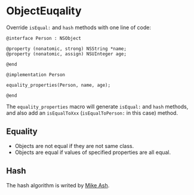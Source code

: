 # ObjectEuqality

Override `isEqual:` and `hash` methods with one line of code:

```objc
@interface Person : NSObject

@property (nonatomic, strong) NSString *name;
@property (nonatomic, assign) NSUInteger age;

@end

@implementation Person

equality_properties(Person, name, age);

@end

```

The `equality_properties` macro will generate `isEqual:` and `hash` methods, and also add an `isEqualToXxx` (`isEqualToPerson:` in this case) method.

## Equality

* Objects are not equal if they are not same class.
* Objects are equal if values of specified properties are all equal.

## Hash

The hash algorithm is writed by [Mike Ash](https://www.mikeash.com/pyblog/friday-qa-2010-06-18-implementing-equality-and-hashing.html).
